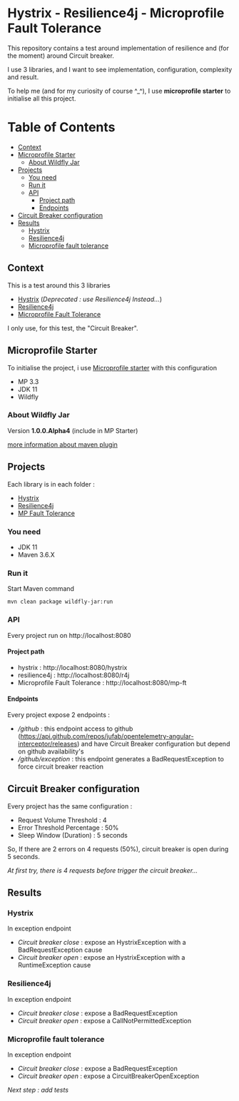 # Hystrix - Resilience4j - Microprofile Fault Tolerance

This repository contains a test around implementation of resilience and (for the moment) around Circuit breaker.

I use 3 libraries, and I want to see implementation, configuration, complexity and result.

To help me (and for my curiosity of course ^_^), I use **microprofile starter** to initialise all this project.

Table of Contents
=================

  * [Context](#context)
  * [Microprofile Starter](#microprofile-starter)
     * [About Wildfly Jar](#about-wildfly-jar)
  * [Projects](#projects)
     * [You need](#you-need)
     * [Run it](#run-it)
     * [API](#api)
        * [Project path](#project-path)
        * [Endpoints](#endpoints)
  * [Circuit Breaker configuration](#circuit-breaker-configuration)
  * [Results](#results)
     * [Hystrix](#hystrix)
     * [Resilience4j](#resilience4j)
     * [Microprofile fault tolerance](#microprofile-fault-tolerance)

## Context

This is a test around this 3 libraries

- [Hystrix](https://github.com/Netflix/Hystrix) (_Deprecated : use Resilience4j Instead..._)
- [Resilience4j](https://resilience4j.readme.io/)
- [Microprofile Fault Tolerance](https://download.eclipse.org/microprofile/microprofile-fault-tolerance-2.1/microprofile-fault-tolerance-spec.html)

I only use, for this test, the "Circuit Breaker".

## Microprofile Starter

To initialise the project, i use [Microprofile starter](https://start.microprofile.io/) with this configuration

- MP 3.3
- JDK 11
- Wildfly

### About Wildfly Jar

Version **1.0.0.Alpha4** (include in MP Starter)

[more information about maven plugin](https://docs.wildfly.org/21/Bootable_Guide.html)

## Projects

Each library is in each folder :

- [Hystrix](hystrix)
- [Resilience4j](resilience4j)
- [MP Fault Tolerance](mp-faulttolerance)

### You need

- JDK 11
- Maven 3.6.X

### Run it

Start Maven command

```shell
mvn clean package wildfly-jar:run
```

### API

Every project run on http://localhost:8080

#### Project path 

- hystrix : http://localhost:8080/hystrix
- resilience4j : http://localhost:8080/r4j
- Microprofile Fault Tolerance : http://localhost:8080/mp-ft 

#### Endpoints

Every project expose 2 endpoints :

- _/github_ : this endpoint access to github (https://api.github.com/repos/jufab/opentelemetry-angular-interceptor/releases) and have Circuit Breaker configuration but depend on github availability's
- _/github/exception_ : this endpoint generates a BadRequestException to force circuit breaker reaction  

## Circuit Breaker configuration

Every project has the same configuration : 

- Request Volume Threshold : 4
- Error Threshold Percentage : 50% 
- Sleep Window (Duration) : 5 seconds

So, If there are 2 errors on 4 requests (50%), circuit breaker is open during 5 seconds.

_At first try, there is 4 requests before trigger the circuit breaker..._

## Results

### Hystrix

In exception endpoint

- _Circuit breaker close_ : expose an HystrixException with a BadRequestException cause
- _Circuit breaker open_ : expose an HystrixException with a RuntimeException cause

### Resilience4j

In exception endpoint

- _Circuit breaker close_ : expose a BadRequestException
- _Circuit breaker open_ : expose a CallNotPermittedException

### Microprofile fault tolerance

In exception endpoint

- _Circuit breaker close_ : expose a BadRequestException
- _Circuit breaker open_ : expose a CircuitBreakerOpenException


_Next step : add tests_


